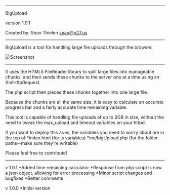 -------------------------------------------------------------------------

BigUpload 

version 1.0.1

Created by: Sean Thielen <sean@p27.us>

-------------------------------------------------------------------------

BigUpload is a tool for handling large file uploads through the browser.

![Screenshot](http://i.imgur.com/vESk5dp.png)

-------------------------------------------------------------------------

It uses the HTML5 FileReader library to split large files into manageable chunks,
and then sends these chunks to the server one at a time using an XmlHttpRequest.

The php script then pieces these chunks together into one large file.

Because the chunks are all the same size, it is easy to calculate an accurate progress bar
and a fairly accurate time remaining variable.

This tool is capable of handling file uploads of up to 2GB in size, without the need to tweak
the max_upload and timeout variables on your httpd.

If you want to deploy this as-is, the variables you need to worry about are in the top of
	*index.html (for js variables)
	*inc/bigUpload.php (for the folder paths--make sure they're writable)


Please feel free to contribute!

-------------------------------------------------------------------------

v 1.0.1
*Added time remaining calculator
*Response from php script is now a json object, allowing for error processing
*Minor script changes and bugfixes
*Better comments

v 1.0.0
*Initial version